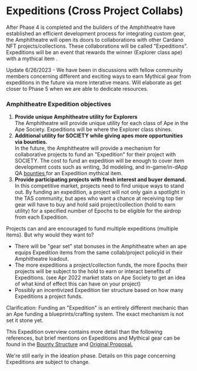 # Expeditions (Cross Project Collabs)

After Phase 4 is completed and the builders of the Amphitheatre have established an efficient development process for integrating custom gear, the Amphitheatre will open its doors to collaborations with other Cardano NFT projects/collections. These collaborations will be called "Expeditions". Expeditions will be an event that rewards the winner (Explorer class ape) with a mythical item .

Update 6/26/2023 - We have been in discussions with fellow community members concerning different and exciting ways to earn Mythical gear from expeditions in the future via more interative means. Will elaborate as get closer to Phase 5 when we are able to dedicate resources.

### Amphitheatre Expedition objectives

1. **Provide unique Amphitheatre utility for Explorers**\
   The Amphitheatre will provide unique utility for each class of Ape in the Ape Society. Expeditions will be where the Explorer class shines.
2. **Additional utility for SOCIETY while giving apes more opportunities via bounties.**\
   In the future, the Amphitheatre will provide a mechanism for collaborative projects to fund an "Expedition" for their project with SOCIETY. The cost to fund an expedition will be enough to cover item development costs such as writing, 3d modeling, and in-game/in-dApp QA [bounties ](bounty-structure.md)for an Expedition mythical item.
3. **Provide participating projects with fresh interest and buyer demand.**\
   In this competitive market, projects need to find unique ways to stand out. By funding an expedition, a project will not only gain a spotlight in the TAS community, but apes who want a chance at receiving top tier gear will have to buy and hold said project/collection (hold to earn utility) for a specified number of Epochs to be eligible for the airdrop from each Expedition.

Projects can and are encouraged to fund multiple expeditions (multiple items). But why would they want to?

* There will be "gear set" stat bonuses in the Amphitheatre when an ape equips Expedition items from the same collab/project policyid in their Amphitheatre loadout.
* The more expeditions a project/collection funds, the more Epochs their projects will be subject to the hold to earn or interact benefits of Expeditions. (see Apr 2022 market stats on Ape Society to get an idea of what kind of effect this can have on your project)
* Possibly an incentivized Expedition tier structure based on how many Expeditions a project funds.

Clarification: Funding an "Expedition" is an entirely different mechanic than an Ape funding a blueprints/crafting system. The exact mechanism is not set it stone yet.

This Expedition overview contains more detail than the following references, but brief mentions on Expeditions and Mythical gear can be found in the [Bounty Structure](sponsorship-structure.md#discovering-legendary-gear) and [Original Proposal.](original-proposal.md#explorers)

We're still early in the ideation phase. Details on this page concerning Expeditions are subject to change.
